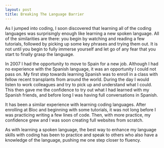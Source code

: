 ```yaml
---
layout: post
title: Breaking The Language Barrier
---
```

As I jumped into coding, I soon discovered that learning all of the coding languages was surprisingly enough like learning a new spoken language.  All of the similarities are there:  you begin by watching and reading a few tutorials, followed by picking up some key phrases and trying them out.  It is not until you begin to fully immerse yourself and let go of any fear that you start to finally grasp the language.

In 2007 I had the opportunity to move to Spain for a new job. Although I had no experience with the Spanish language, it was an opportunity I could not pass on. My first step towards learning Spanish was to enroll in a class with fellow recent transplants from around the world.  During the day I would listen to work colleagues and try to pick up and understand what I could.  This then gave me the confidence to try out what I had learned with my Spanish friends, and before long I was having full conversations in Spanish.

It has been a similar experience with learning coding languages.  After enrolling at Bloc and beginning with some tutorials, it was not long before I was practicing writing a few lines of code. Then, with more practice, my confidence grew and I was soon creating full websites from scratch.

As with learning a spoken language, the best way to enhance my language skills with coding has been to practice and speak to others who also have a knowledge of the language, pushing me one step closer to fluency.
